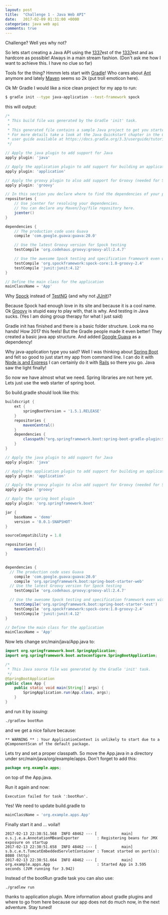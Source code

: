 ```yaml
---
layout: post
title:  "Challenge 1 - Java Web API"
date:   2017-02-09 01:31:00 +0000
categories: java web api
comments: true
---
```

Challenge? Well yes why not?

So lets start creating a Java API using the [1337](https://en.wikipedia.org/wiki/Leet)est of the [1337](https://en.wikipedia.org/wiki/Leet)est and as hardcore as possible! Always in a main stream fashion. (Don't ask me how I want to achieve this. I have no clue so far)

Tools for the thing? Hmmm lets start with [Gradle](https://gradle.org/)! Who cares about [Ant](http://ant.apache.org/) anymore and lately [Maven](https://maven.apache.org/) seems so 2k (put troll emoticon here).

Ok Mr Gradle I would like a nice clean project for my app to run:

```bash
$ gradle init --type java-application --test-framework spock
``` 

this will output:
```groovy
/*
 * This build file was generated by the Gradle 'init' task.
 *
 * This generated file contains a sample Java project to get you started.
 * For more details take a look at the Java Quickstart chapter in the Gradle
 * user guide available at https://docs.gradle.org/3.3/userguide/tutorial_java_projects.html
 */

// Apply the java plugin to add support for Java
apply plugin: 'java'

// Apply the application plugin to add support for building an application
apply plugin: 'application'

// Apply the groovy plugin to also add support for Groovy (needed for Spock)
apply plugin: 'groovy'

// In this section you declare where to find the dependencies of your project
repositories {
    // Use jcenter for resolving your dependencies.
    // You can declare any Maven/Ivy/file repository here.
    jcenter()
}

dependencies {
    // The production code uses Guava
    compile 'com.google.guava:guava:20.0'

    // Use the latest Groovy version for Spock testing
    testCompile 'org.codehaus.groovy:groovy-all:2.4.7'

    // Use the awesome Spock testing and specification framework even with Java
    testCompile 'org.spockframework:spock-core:1.0-groovy-2.4'
    testCompile 'junit:junit:4.12'
}

// Define the main class for the application
mainClassName = 'App'
```

Why [Spock](http://spockframework.org) instead of [TestNG](http://testng.org) (and why not [JUnit](http://junit.org))?

Because Spock had enough love in its site and because it is a cool name. Ok [Groovy](http://www.groovy-lang.org) is stupid easy to play with, that is why. And testing in Java sucks. (Yes I am doing group therapy for what I just said)

Gradle init has finished and there is a basic folder structure. Look ma no hands! How 2017 this feels! But the Gradle people made it even better! They created a basic java app structure. And added [Google Guava](https://github.com/google/guava) as a dependency!

Why java-application type you said? Well I was thinking about [Spring Boot](https://projects.spring.io/spring-boot) and felt so good to just start my app from command line. I can do it with [Node.js and Express](http://expressjs.com) I can certainly do it with [Rails](http://rubyonrails.org) so there you go. Java saw the light finally!

So now we have almost what we need. Spring libraries are not here yet. Lets just use the web starter of spring boot.

So build.gradle should look like this:

```groovy
buildscript {
	ext {
		springBootVersion = '1.5.1.RELEASE'
	}
	repositories {
		mavenCentral()
	}
	dependencies {
		classpath("org.springframework.boot:spring-boot-gradle-plugin:${springBootVersion}")
	}
}

// Apply the java plugin to add support for Java
apply plugin: 'java'

// Apply the application plugin to add support for building an application
apply plugin: 'application'

// Apply the groovy plugin to also add support for Groovy (needed for Spock)
apply plugin: 'groovy'

// Apply the spring boot plugin
apply plugin: 'org.springframework.boot'

jar {
	baseName = 'demo'
	version = '0.0.1-SNAPSHOT'
}

sourceCompatibility = 1.8

repositories {
	mavenCentral()
}


dependencies {
  // The production code uses Guava
	compile 'com.google.guava:guava:20.0'
	compile 'org.springframework.boot:spring-boot-starter-web'
  // Use the latest Groovy version for Spock testing
    testCompile 'org.codehaus.groovy:groovy-all:2.4.7'

  // Use the awesome Spock testing and specification framework even with Java
	testCompile('org.springframework.boot:spring-boot-starter-test')
    testCompile 'org.spockframework:spock-core:1.0-groovy-2.4'
    testCompile 'junit:junit:4.12'
}

// Define the main class for the application
mainClassName = 'App'
```

Now lets change src/main/java/App.java to:

```java
import org.springframework.boot.SpringApplication;
import org.springframework.boot.autoconfigure.SpringBootApplication;

/*
 * This Java source file was generated by the Gradle 'init' task.
 */
@SpringBootApplication
public class App {
    public static void main(String[] args) {
        SpringApplication.run(App.class, args);
    }
}
```

and run it by issuing:

```bash
./gradlew bootRun
```

and we get a nice failure because:

```
** WARNING ** : Your ApplicationContext is unlikely to start due to a @ComponentScan of the default package.
```

Lets try and set a proper classpath. So move the App.java in a directory under src/main/java/org/example/apps. 
Don't forget to add this:
```java
package org.example.apps;

```
on top of the App.java.

Run it again and now:
```
Execution failed for task ':bootRun'.
```
Yes! We need to update build.gradle to 
```groovy
mainClassName = 'org.example.apps.App'
```

Finally start it and ... voila!! 
```
2017-02-13 22:38:51.568  INFO 48462 --- [           main] o.s.j.e.a.AnnotationMBeanExporter        : Registering beans for JMX exposure on startup
2017-02-13 22:38:51.658  INFO 48462 --- [           main] s.b.c.e.t.TomcatEmbeddedServletContainer : Tomcat started on port(s): 8080 (http)
2017-02-13 22:38:51.664  INFO 48462 --- [           main] org.example.apps.App                     : Started App in 3.595 seconds (JVM running for 3.942)
```

Instead of the bootRun gradle task you can also use: 
```bash
./gradlew run
```
thanks to application plugin. More information about gradle plugins and where to go from here because our app does not do much now, in the next adventure. Stay tuned! 